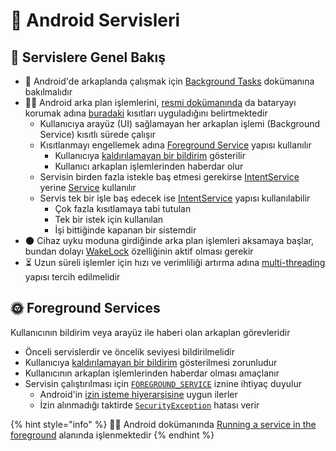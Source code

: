 # 🌠 Android Servisleri

## 👀 Servislere Genel Bakış

* 🚧 Android'de arkaplanda çalışmak için [Background Tasks](https://developer.android.com/guide/background) dokümanına bakılmalıdır
* 👮‍♂️ Android arka plan işlemlerini, [resmi dokümanında](https://developer.android.com/guide/background) da bataryayı korumak adına [buradaki](https://developer.android.com/about/versions/oreo/background.html) kısıtları uyguladığını belirtmektedir
  * Kullanıcıya arayüz \(UI\) sağlamayan her arkaplan işlemi \(Background Service\) kısıtlı sürede çalışır
  * Kısıtlanmayı engellemek adına [Foreground Service](https://developer.android.com/guide/components/services#Foreground) yapısı kullanılır
    * Kullanıcıya [kaldırılamayan bir bildirim](https://developer.android.com/guide/topics/ui/notifiers/notifications.html#foreground-service) gösterilir
    * Kullanıcı arkaplan işlemlerinden haberdar olur
  * Servisin birden fazla istekle baş etmesi gerekirse [IntentService](https://developer.android.com/guide/components/services#ExtendingIntentService) yerine [Service](https://developer.android.com/guide/components/services#ExtendingService) kullanılır
  * Servis tek bir işle baş edecek ise [IntentService](https://developer.android.com/guide/components/services#ExtendingIntentService) yapısı kullanılabilir
    * Çok fazla kısıtlamaya tabi tutulan
    * Tek bir istek için kullanılan
    * İşi bittiğinde kapanan bir sistemdir
* 🌑 Cihaz uyku moduna girdiğinde arka plan işlemleri aksamaya başlar, bundan dolayı [WakeLock](https://developer.android.com/training/scheduling/wakelock#java) özelliğinin aktif olması gerekir
* ⏳ Uzun süreli işlemler için hızı ve verimliliği artırma adına [multi-threading](https://developer.android.com/training/multiple-threads/) yapısı tercih edilmelidir

## 🌞 Foreground Services

Kullanıcının bildirim veya arayüz ile haberi olan arkaplan görevleridir

* Önceli servislerdir ve öncelik seviyesi bildirilmelidir
* Kullanıcıya [kaldırılamayan bir bildirim](https://developer.android.com/guide/topics/ui/notifiers/notifications.html#foreground-service) gösterilmesi zorunludur
* Kullanıcının arkaplan işlemlerinden haberdar olması amaçlanır
* Servisin çalıştırılması için [`FOREGROUND_SERVICE`](https://developer.android.com/reference/android/Manifest.permission.html#FOREGROUND_SERVICE) iznine ihtiyaç duyulur
  * Android'in [izin isteme hiyerarşisine](https://developer.android.com/guide/topics/permissions/overview) uygun ilerler
  * İzin alınmadığı taktirde [`SecurityException`](https://developer.android.com/reference/java/lang/SecurityException.html) hatası verir

{% hint style="info" %}
🧙‍♂️ Android dokümanında [Running a service in the foreground](https://developer.android.com/guide/components/services#Foreground) alanında işlenmektedir
{% endhint %}

